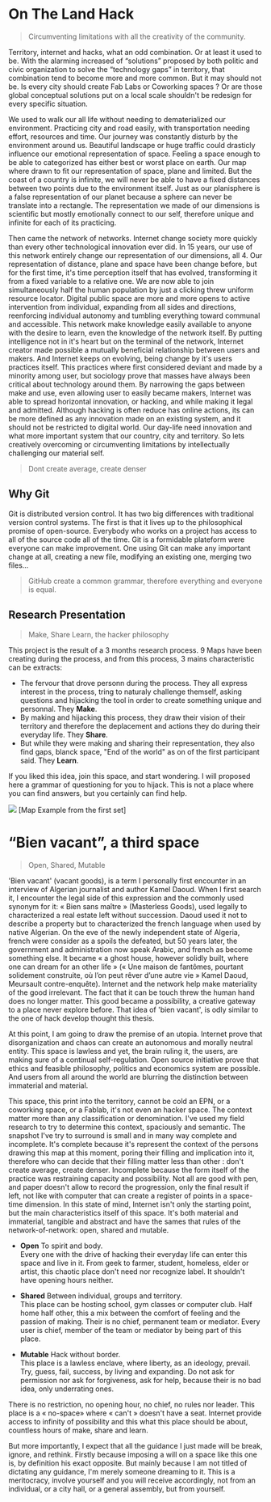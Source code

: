 # On The Land Hack
> Circumventing limitations with all the creativity of the community.

Territory, internet and hacks, what an odd combination. Or at least it used to be. With the alarming increased of “solutions” proposed by both politic and civic organization to solve the “technology gaps” in territory, that combination tend to become more and more common. But it may should not be. Is every city should create Fab Labs or Coworking spaces ? Or are those  global conceptual solutions put on a local scale shouldn't be redesign for every specific situation.

We used to walk our all life without needing to dematerialized our environment. Practicing city and road easily, with transportation needing effort, resources and time. Our journey was constantly disturb by the environment around us. Beautiful landscape or huge traffic could drasticly influence our emotional representation of space. Feeling a space enough to be able to categorized has either best or worst place on earth. Our map where drawn to fit our representation of space, plane and limited. But the coast of a country is infinite, we will never be able to have a fixed distances between two points due to the environment itself. Just as our planisphere is a false representation of our planet because a sphere can never be translate into a rectangle. The representation we made of our dimensions is scientific but mostly emotionally connect to our self, therefore unique and infinite for each of its practicing.

Then came the network of networks. Internet change society more quickly than every other technological innovation ever did. In 15 years, our use of this network entirely change our representation of our dimensions, all 4. Our representation of distance, plane and space have been change before, but for the first time, it's time perception itself that has evolved, transforming it from a fixed variable to a relative one. 
We are now able to join simultaneously half the human population by just a clicking threw uniform resource locator. Digital public space are more and more opens to active intervention from individual, expanding from all sides and directions, reenforcing individual autonomy and tumbling everything toward communal and accessible.
This network make knowledge easily available to anyone with the desire to learn, even the knowledge of the network itself. By putting intelligence not in it's heart but on the terminal of the network, Internet creator made possible a mutually beneficial relationship between users and makers. And Internet keeps on evolving, being change by it's users practices itself.
This practices where first considered  deviant and made by a minority among user, but sociology prove that masses have always been critical about technology around them. By narrowing  the gaps between make and use, even allowing user to easily became makers, Internet was able to spread horizontal innovation, or hacking, and while making it legal and admitted.
Although hacking is often reduce has online actions, its can be more defined as any innovation made on an existing system, and it should not be restricted to digital world. Our day-life need innovation and what more important system that our country, city and territory. So lets creatively overcoming or circumventing limitations by intellectually challenging our material self.
	
> Dont create average, create denser

## Why Git
Git is distributed version control. It has two big differences with traditional version control systems. The first is that it lives up to the philosophical promise of open-source. Everybody who works on a project has access to all of the source code all of the time.
Git is a formidable plateform were everyone can make improvement. One using Git can make any important change at all, creating a new file, modifying an existing one, merging two files... 

> GitHub create a common grammar, therefore everything and everyone is equal. 

## Research Presentation
> Make, Share Learn, the hacker philosophy

This project is the result of a 3 months research process. 
9 Maps have been creating during the process, and from this process, 3 mains characteristic can be extracts:
* The fervour that drove personn during the process. They all express interest in the process, tring to naturaly challenge themself, asking questions and hijacking the tool in order to create something unique and personnal. They <b>Make</b>.
* By making and hijacking this process, they draw their vision of their territory and therefore the deplacement and actions they do during their everyday life. They <b>Share</b>.
* But while they were making and sharing their representation, they also find gaps, blanck space, "End of the world" as on of the first participant said. They <b>Learn</b>.

If you liked this idea, join this space, and start wondering. I will proposed here a grammar of questioning for you to hijack. This is not a place where you can find answers, but you certainly can find help.

![](http://belenblndclr.com/onthelandofhack/img/mapscreen.png)
[Map Example from the first set]

# “Bien vacant”, a third space
> Open, Shared, Mutable

'Bien vacant' (vacant goods), is a term I personally first encounter in an interview of Algerian journalist and author Kamel Daoud. When I first search it, I encounter the legal side of this expression and the commonly used synonym for it: « Bien sans maître » (Masterless Goods), used legally to characterized a real estate left without succession. Daoud used it not to describe a property but to characterized the french language when used by native Algerian. On the eve of the newly independent state of Algeria, french were consider as a spoils the defeated, but 50 years later, the government and administration now speak Arabic, and french as become something else. It became « a ghost house, however solidly built, where one can dream for an other life » (« Une maison de fantômes, pourtant solidement construite, où l’on peut rêver d’une autre vie » Kamel Daoud, Meursault contre-enquête). Internet and the network help make materiality of the good irrelevant. The fact that it can be touch threw the human hand does no longer matter. This good became a possibility, a creative gateway to a place never explore before. That idea of 'bien vacant', is odly similar to the one of hack develop thought this thesis. 

At this point, I am going to draw the premise of an utopia. Internet prove that disorganization and chaos can create an autonomous and morally neutral entity. This space is lawless and yet, the brain ruling it, the users, are making sure of a continual self-regulation. Open source initiative prove that ethics and feasible philosophy, politics and economics system are possible. And users from all around the world are blurring the distinction between immaterial and material.

This space, this print into the territory, cannot be cold an EPN, or a coworking space, or a Fablab, it's not even an hacker space. The context matter more than any classification or denomination.  I've used my field research to try to determine this context, spaciously and semantic. The snapshot I've try to surround is small and in many way complete and incomplete. It's complete because it's represent the context of the persons drawing this map at this moment, poring their filling and implication into it, therefore who can decide that their filling matter less than other : don't create average, create denser. Incomplete because the form itself of the practice was restraining capacity and possibility. Not all are good with pen, and paper doesn't allow to record the progression, only the final result if left, not like with computer that can create a register of points in a space-time dimension. In this state of mind, Internet isn't only the starting point, but the main characteristics itself of this space. It's both material and immaterial, tangible and abstract and have the sames that rules of the network-of-network: open, shared and mutable.

* <b>Open</b> To spirit and body. <br>
Every one with the drive of hacking their everyday life can enter this space and live in it. From geek to farmer, student, homeless, elder or artist, this chaotic place don't need nor recognize label. It shouldn't have opening hours neither.

* <b>Shared</b> Between individual, groups and territory. <br>
This place can be hosting school, gym classes or computer club. Half home half other, this a mix between the comfort of feeling and the passion of making. Their is no chief, permanent team or mediator. Every user is chief, member of the team or mediator by being part of this place.

* <b>Mutable</b> Hack without border. <br>
This place is a lawless enclave, where liberty, as an ideology, prevail. Try, guess, fail, success, by living and expanding. Do not ask for permission nor ask for forgiveness, ask for help, because their is no bad idea, only underrating ones. 

There is no restriction, no opening hour, no chief, no rules nor leader. This place is a « no-space» where « can't » doesn't have a seat. Internet provide access to infinity of possibility and this what this place should be about, countless hours of make, share and learn.

But more importantly, I expect that all the guidance I just made will be break, ignore, and rethink. Firstly because imposing a will on a space like this one is, by definition his exact opposite. But mainly because I am not titled of dictating any guidance, I'm merely someone dreaming to it. This is a meritocracy, involve yourself and you will receive accordingly, not from an individual, or a city hall, or a general assembly, but from yourself.
